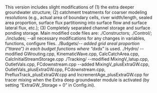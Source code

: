 This version includes slight modifications of (1) the extra deeper groundwater structure; (2) catchment treatments for coarser modeling resolutions (e.g., actual area of boundary cells, river width/length, sealed area proportion, surface flux partitioning into surface flow and surface lateral flux, etc.); (3) Completely separated channel storage and surface ponding storage.
Main modified code files are:
./Constructors; ./Control/; ./includes;  --all necessary modifications for any changes in variables, functions, configure files.
./Budgets/*-- added grid areal proportion (“ttarea”) in each budget functions where “dx*dx” is used.
./Hydro/ --modified GWrouting.cpp, KinematicWave.cpp, CalcCatchArea.cpp, CalcInitialStreamStorage.cpp
./Tracking/
--modified MixingV_latup.cpp, OutletVals.cpp, FCdownstream.cpp
--added MixingV_plusExtraGW.cpp, OutletVals_plusExtraGW.cpp, FCdownstream.cpp, PrefluxTrack_plusExtraGW.cpp and IncrementAge_plusExtraGW.cpp for tracer mixing when the Extra deep groundwater module is activated (by setting “ExtraGW_Storage = 0” in Config.ini).
